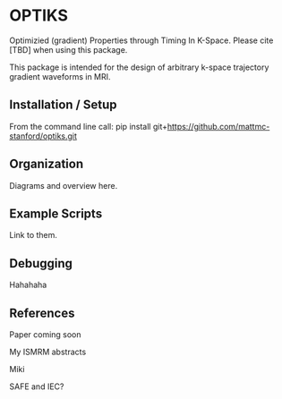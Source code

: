 # OPTIKS

Optimizied (gradient) Properties through Timing In K-Space.
Please cite [TBD] when using this package.

This package is intended for the design of arbitrary k-space trajectory gradient waveforms in MRI.

## Installation / Setup

From the command line call: pip install git+https://github.com/mattmc-stanford/optiks.git

## Organization

Diagrams and overview here.

## Example Scripts

Link to them.

## Debugging

Hahahaha

## References
Paper coming soon

My ISMRM abstracts

Miki

SAFE and IEC?
